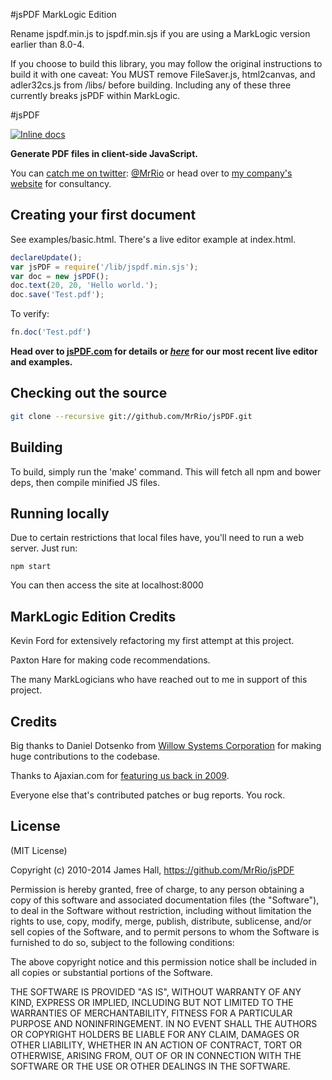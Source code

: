 #jsPDF MarkLogic Edition

Rename jspdf.min.js to jspdf.min.sjs if you are using a MarkLogic version earlier than 8.0-4.

If you choose to build this library, you may follow the original instructions to build it with one caveat: You MUST remove FileSaver.js, html2canvas, and adler32cs.js from /libs/ before building. Including any of these three currently breaks jsPDF within MarkLogic.

#jsPDF

[![Inline docs](http://inch-ci.org/github/MrRio/jsPDF.svg?branch=master)](http://inch-ci.org/github/MrRio/jsPDF)

**Generate PDF files in client-side JavaScript.**

You can [catch me on twitter](http://twitter.com/MrRio): [@MrRio](http://twitter.com/MrRio) or head over to [my company's website](http://parall.ax) for consultancy. 

## Creating your first document

See examples/basic.html. There's a live editor example at index.html.

```javascript
declareUpdate();
var jsPDF = require('/lib/jspdf.min.sjs');
var doc = new jsPDF();
doc.text(20, 20, 'Hello world.');
doc.save('Test.pdf');
```

To verify:
```javascript
fn.doc('Test.pdf')
```

**Head over to [jsPDF.com](http://jspdf.com) for details or [_here_](http://mrrio.github.io/jsPDF/) for our most recent live editor and examples.**

## Checking out the source

```bash
git clone --recursive git://github.com/MrRio/jsPDF.git
```

## Building

To build, simply run the 'make' command. This will fetch all npm and bower deps, then compile minified JS files.

## Running locally

Due to certain restrictions that local files have, you'll need to run a web server. Just run:

```
npm start
```

You can then access the site at localhost:8000

## MarkLogic Edition Credits

Kevin Ford for extensively refactoring my first attempt at this project.

Paxton Hare for making code recommendations.

The many MarkLogicians who have reached out to me in support of this project.

## Credits

Big thanks to Daniel Dotsenko from [Willow Systems Corporation](http://willow-systems.com) for making huge contributions to the codebase. 

Thanks to Ajaxian.com for [featuring us back in 2009](http://ajaxian.com/archives/dynamically-generic-pdfs-with-javascript).

Everyone else that's contributed patches or bug reports. You rock.

## License

(MIT License)

Copyright (c) 2010-2014 James Hall, https://github.com/MrRio/jsPDF

Permission is hereby granted, free of charge, to any person obtaining
a copy of this software and associated documentation files (the
"Software"), to deal in the Software without restriction, including
without limitation the rights to use, copy, modify, merge, publish,
distribute, sublicense, and/or sell copies of the Software, and to
permit persons to whom the Software is furnished to do so, subject to
the following conditions:

The above copyright notice and this permission notice shall be
included in all copies or substantial portions of the Software.

THE SOFTWARE IS PROVIDED "AS IS", WITHOUT WARRANTY OF ANY KIND,
EXPRESS OR IMPLIED, INCLUDING BUT NOT LIMITED TO THE WARRANTIES OF
MERCHANTABILITY, FITNESS FOR A PARTICULAR PURPOSE AND
NONINFRINGEMENT. IN NO EVENT SHALL THE AUTHORS OR COPYRIGHT HOLDERS BE
LIABLE FOR ANY CLAIM, DAMAGES OR OTHER LIABILITY, WHETHER IN AN ACTION
OF CONTRACT, TORT OR OTHERWISE, ARISING FROM, OUT OF OR IN CONNECTION
WITH THE SOFTWARE OR THE USE OR OTHER DEALINGS IN THE SOFTWARE.
